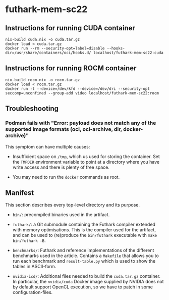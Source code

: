 # futhark-mem-sc22

## Instructions for running CUDA container

```
nix-build cuda.nix -o cuda.tar.gz
docker load < cuda.tar.gz
docker run --rm --security-opt=label=disable --hooks-dir=/usr/share/containers/oci/hooks.d/ localhost/futhark-mem-sc22:cuda
```


## Instructions for running ROCM container

```
nix-build rocm.nix -o rocm.tar.gz
docker load < rocm.tar.gz
docker run -t --device=/dev/kfd --device=/dev/dri --security-opt seccomp=unconfined --group-add video localhost/futhark-mem-sc22:rocm
```

## Troubleshooting

### Podman fails with "Error: payload does not match any of the supported image formats (oci, oci-archive, dir, docker-archive)"

This symptom can have multiple causes:

* Insufficient space on `/tmp`, which us used for storing the
  container.  Set the `TMPDIR` environment variable to point at a
  directory where you have write access and there is plenty of free
  space.

* You may need to run the `docker` commands as root.

## Manifest

This section describes every top-level directory and its purpose.

* `bin/`: precompiled binaries used in the artifact.

* `futhark/`: a Git submodule containing the Futhark compiler extended
  with memory optimisations.  This is the compiler used for the
  artifact, and can be used to (re)produce the `bin/futhark`
  executable with `make bin/futhark -B`.

* `benchmarks/`: Futhark and reference implementations of the different
  benchmarks used in the article. Contains a `Makefile` that allows you to run
  each benchmark and `result-table.py` which is used to show the tables in
  ASCII-form.

* `nvidia-icd/`: Additional files needed to build the `cuda.tar.gz`
  container. In particular, the `nvidia/cuda` Docker image supplied by NVIDIA
  does not by default support OpenCL execution, so we have to patch in some
  configuration-files.

